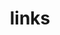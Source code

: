 ---
layout: page
title: links
nav: true
nav_order: 6
dropdown: true
children: 
    - title: CV
      permalink: http://cv.ryancordell.org/
    - title: divider
    - title: Dossier Statements
      permalink: /statements/
    - title: divider
    - title: Viral Texts Project
      permalink: http://viraltexts.org/
    - title: divider
    - title: Values-Forward Praxis
      permalink: https://valuesforwardpraxis.github.io/
    - title: <a rel="me" href="https://hcommons.social/@ryancordell">Mastodon</a>
---